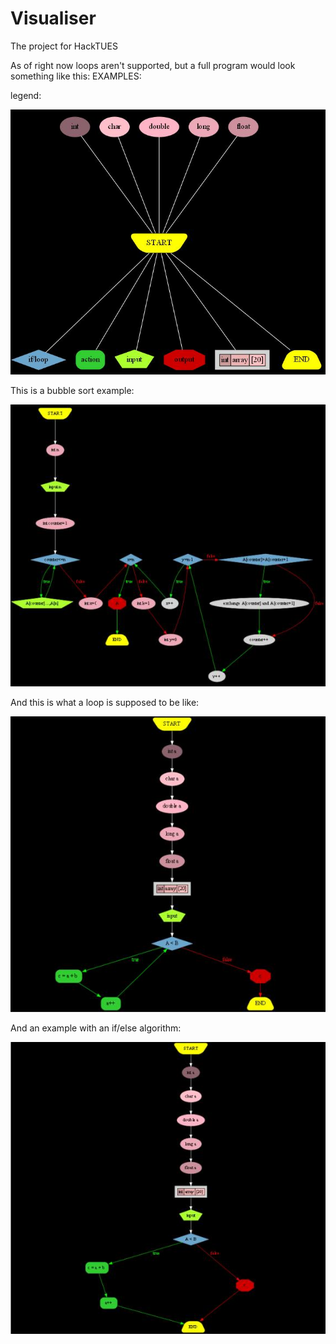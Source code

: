 # Visualiser
The project for HackTUES

As of right now loops aren't supported, but a full program would look something like this:
EXAMPLES:

legend: 

![bubble_sort_image](https://github.com/rokn/Visualiser/blob/master/Examples/legend.jpg)

This is a bubble sort example:

![bubble_sort_image](https://github.com/rokn/Visualiser/blob/master/Examples/bubble_sort_example.jpg)

And this is what a loop is supposed to be like:

![bubble_sort_image](https://github.com/rokn/Visualiser/blob/master/Examples/loop_example.jpg)

And an example with an if/else algorithm:

![bubble_sort_image](https://github.com/rokn/Visualiser/blob/master/Examples/if_else_example.jpg)